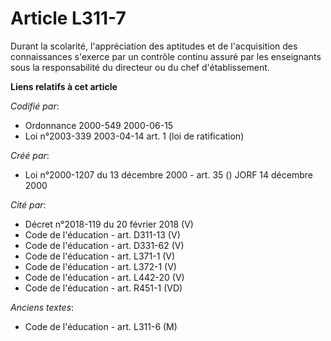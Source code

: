 # Article L311-7

Durant la scolarité, l'appréciation des aptitudes et de l'acquisition des connaissances s'exerce par un contrôle continu
assuré par les enseignants sous la responsabilité du directeur ou du chef d'établissement.

**Liens relatifs à cet article**

_Codifié par_:

  - Ordonnance 2000-549 2000-06-15
  - Loi n°2003-339 2003-04-14 art. 1 (loi de ratification)

_Créé par_:

  - Loi n°2000-1207 du 13 décembre 2000 - art. 35 () JORF 14 décembre 2000

_Cité par_:

  - Décret n°2018-119 du 20 février 2018 (V)
  - Code de l'éducation - art. D311-13 (V)
  - Code de l'éducation - art. D331-62 (V)
  - Code de l'éducation - art. L371-1 (V)
  - Code de l'éducation - art. L372-1 (V)
  - Code de l'éducation - art. L442-20 (V)
  - Code de l'éducation - art. R451-1 (VD)

_Anciens textes_:

  - Code de l'éducation - art. L311-6 (M)
